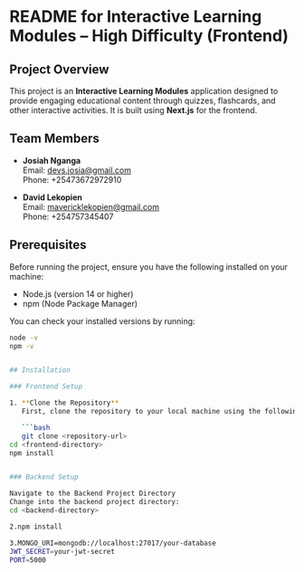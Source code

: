 # README for Interactive Learning Modules – High Difficulty (Frontend)

## Project Overview

This project is an **Interactive Learning Modules** application designed to provide engaging educational content through quizzes, flashcards, and other interactive activities. It is built using **Next.js** for the frontend.

## Team Members

- **Josiah Nganga**  
  Email: devs.josia@gmail.com  
  Phone: +25473672972910

- **David Lekopien**  
  Email: mavericklekopien@gmail.com  
  Phone: +254757345407

## Prerequisites

Before running the project, ensure you have the following installed on your machine:

- Node.js (version 14 or higher)
- npm (Node Package Manager)

You can check your installed versions by running:

````bash
node -v
npm -v


## Installation

### Frontend Setup

1. **Clone the Repository**
   First, clone the repository to your local machine using the following command:

   ```bash
   git clone <repository-url>
cd <frontend-directory>
npm install


### Backend Setup

Navigate to the Backend Project Directory
Change into the backend project directory:
cd <backend-directory>

2.npm install

3.MONGO_URI=mongodb://localhost:27017/your-database
JWT_SECRET=your-jwt-secret
PORT=5000

````

